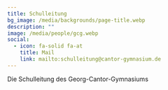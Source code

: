 ```yaml
---
title: Schulleitung
bg_image: /media/backgrounds/page-title.webp
description: ""
image: /media/people/gcg.webp
social:
  - icon: fa-solid fa-at
    title: Mail
    link: mailto:schulleitung@cantor-gymnasium.de
---
```

Die Schulleitung des Georg-Cantor-Gymnasiums
